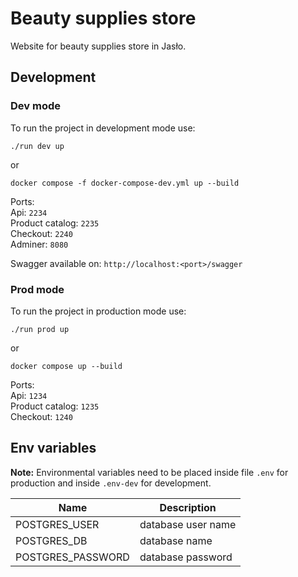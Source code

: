 # Beauty supplies store

Website for beauty supplies store in Jasło.

## Development

### **Dev mode**

To run the project in development mode use:

```
./run dev up
```

or

```
docker compose -f docker-compose-dev.yml up --build
```

Ports:  
Api: `2234`  
Product catalog: `2235`  
Checkout: `2240`  
Adminer: `8080`

Swagger available on: `http://localhost:<port>/swagger`

### **Prod mode**

To run the project in production mode use:

```
./run prod up
```

or

```
docker compose up --build
```

Ports:  
Api: `1234`  
Product catalog: `1235`  
Checkout: `1240`

## Env variables

**Note:** Environmental variables need to be placed inside file `.env` for production and inside `.env-dev` for development.

| Name              | Description        |
| ----------------- | ------------------ |
| POSTGRES_USER     | database user name |
| POSTGRES_DB       | database name      |
| POSTGRES_PASSWORD | database password  |
